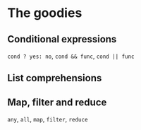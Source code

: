 # The goodies

## Conditional expressions

`cond ? yes: no`, `cond && func`, `cond || func`

## List comprehensions

## Map, filter and reduce

`any`, `all`, `map`, `filter`, `reduce`